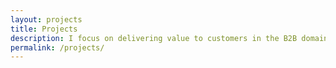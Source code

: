 ```yaml
---
layout: projects
title: Projects
description: I focus on delivering value to customers in the B2B domain.
permalink: /projects/
---
```


